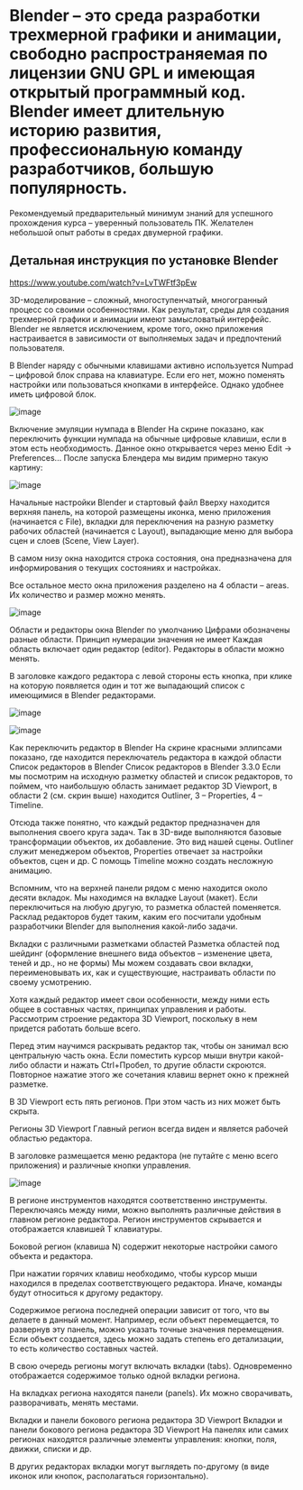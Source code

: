 # Blender – это среда разработки трехмерной графики и анимации, свободно распространяемая по лицензии GNU GPL и имеющая открытый программный код. Blender имеет длительную историю развития, профессиональную команду разработчиков, большую популярность.

Рекомендуемый предварительный минимум знаний для успешного прохождения курса – уверенный пользователь ПК. Желателен небольшой опыт работы в средах двумерной графики.

## Детальная инструкция по установке Blender

https://www.youtube.com/watch?v=LvTWFtf3pEw

3D-моделирование – сложный, многоступенчатый, многогранный процесс со своими особенностями. Как результат, среды для создания трехмерной графики и анимации имеют замысловатый интерфейс. Blender не является исключением, кроме того, окно приложения настраивается в зависимости от выполняемых задач и предпочтений пользователя.

В Blender наряду с обычными клавишами активно используется Numpad – цифровой блок справа на клавиатуре. Если его нет, можно поменять настройки или пользоваться кнопками в интерфейсе. Однако удобнее иметь цифровой блок.

![image](https://user-images.githubusercontent.com/90384405/200613103-3e29390f-04de-4fff-89c4-55f6400ccb79.png)


Включение эмуляции нумпада в Blender
На скрине показано, как переключить функции нумпада на обычные цифровые клавиши, если в этом есть необходимость.
Данное окно открывается через меню Edit → Preferences...
После запуска Блендера мы видим примерно такую картину:

![image](https://user-images.githubusercontent.com/90384405/200613171-1e12d515-9c65-43b3-a5d2-9228b356adc1.png)


Начальные настройки Blender и стартовый файл
Вверху находится верхняя панель, на которой размещены иконка, меню приложения (начинается с File), вкладки для переключения на разную разметку рабочих областей (начинается с Layout), выпадающие меню для выбора сцен и слоев (Scene, View Layer).

В самом низу окна находится строка состояния, она предназначена для информирования о текущих состояниях и настройках.

Все остальное место окна приложения разделено на 4 области – areas. Их количество и размер можно менять.

![image](https://user-images.githubusercontent.com/90384405/200613318-b721908f-1964-4d42-9b99-974a1fca532b.png)


Области и редакторы окна Blender по умолчанию
Цифрами обозначены разные области. Принцип нумерации значения не имеет
Каждая область включает один редактор (editor). Редакторы в области можно менять.

В заголовке каждого редактора с левой стороны есть кнопка, при клике на которую появляется один и тот же выпадающий список с имеющимися в Blender редакторами.

![image](https://user-images.githubusercontent.com/90384405/200613350-0322fcd3-9766-4e9d-a2cd-908be197337b.png)

![image](https://user-images.githubusercontent.com/90384405/200613401-54383c44-c38c-4dfb-bc13-cb25d57dbaf4.png)


Как переключить редактор в Blender
На скрине красными эллипсами показано, где находится переключатель редактора в каждой области
Список редакторов в Blender
Список редакторов в Blender 3.3.0
Если мы посмотрим на исходную разметку областей и список редакторов, то поймем, что наибольшую область занимает редактор 3D Viewport, в области 2 (см. скрин выше) находится Outliner, 3 – Properties, 4 – Timeline.

Отсюда также понятно, что каждый редактор предназначен для выполнения своего круга задач. Так в 3D-виде выполняются базовые трансформации объектов, их добавление. Это вид нашей сцены. Outliner служит менеджером объектов, Properties отвечает за настройки объектов, сцен и др. С помощь Timeline можно создать несложную анимацию.

Вспомним, что на верхней панели рядом с меню находится около десяти вкладок. Мы находимся на вкладке Layout (макет). Если переключиться на любую другую, то разметка областей поменяется. Расклад редакторов будет таким, каким его посчитали удобным разработчики Blender для выполнения какой-либо задачи.

Вкладки с различными разметками областей
Разметка областей под шейдинг (оформление внешнего вида объектов – изменение цвета, теней и др., но не формы)
Мы можем создавать свои вкладки, переименовывать их, как и существующие, настраивать области по своему усмотрению.

Хотя каждый редактор имеет свои особенности, между ними есть общее в составных частях, принципах управления и работы. Рассмотрим строение редактора 3D Viewport, поскольку в нем придется работать больше всего.

Перед этим научимся раскрывать редактор так, чтобы он занимал всю центральную часть окна. Если поместить курсор мыши внутри какой-либо области и нажать Ctrl+Пробел, то другие области скроются. Повторное нажатие этого же сочетания клавиш вернет окно к прежней разметке.

В 3D Viewport есть пять регионов. При этом часть из них может быть скрыта.

Регионы 3D Viewport
Главный регион всегда виден и является рабочей областью редактора.

В заголовке размещается меню редактора (не путайте с меню всего приложения) и различные кнопки управления.

![image](https://user-images.githubusercontent.com/90384405/200613480-3fcfea3e-98a6-44d7-a046-36b91e4c99bb.png)


В регионе инструментов находятся соответственно инструменты. Переключаясь между ними, можно выполнять различные действия в главном регионе редактора. Регион инструментов скрывается и отображается клавишей T клавиатуры.

Боковой регион (клавиша N) содержит некоторые настройки самого объекта и редактора.

При нажатии горячих клавиш необходимо, чтобы курсор мыши находился в пределах соответствующего редактора. Иначе, команды будут относиться к другому редактору.

Содержимое региона последней операции зависит от того, что вы делаете в данный момент. Например, если объект перемещается, то развернув эту панель, можно указать точные значения перемещения. Если объект создается, здесь можно задать степень его детализации, то есть количество составных частей.

В свою очередь регионы могут включать вкладки (tabs). Одновременно отображается содержимое только одной вкладки региона.

На вкладках региона находятся панели (panels). Их можно сворачивать, разворачивать, менять местами.

Вкладки и панели бокового региона редактора 3D Viewport
Вкладки и панели бокового региона редактора 3D Viewport
На панелях или самих регионах находятся различные элементы управления: кнопки, поля, движки, списки и др.

В других редакторах вкладки могут выглядеть по-другому (в виде иконок или кнопок, располагаться горизонтально).
